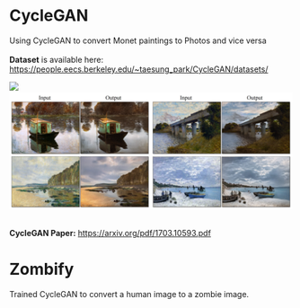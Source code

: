 # CycleGAN
Using CycleGAN to convert Monet paintings to Photos and vice versa<br>
<br>
**Dataset** is available here: https://people.eecs.berkeley.edu/~taesung_park/CycleGAN/datasets/

<img src="video.gif" width="410"/> <img src="image.png" width="1000"/><br>
<br>


**CycleGAN Paper:** https://arxiv.org/pdf/1703.10593.pdf

# Zombify 

Trained CycleGAN to convert a human image to a zombie image.


